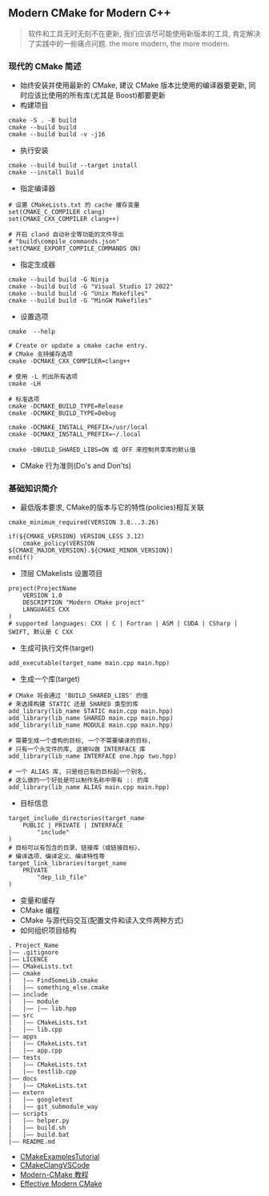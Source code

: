 ## Modern CMake for Modern C++

> 软件和工具无时无刻不在更新, 我们应该尽可能使用新版本的工具, 肯定解决了实践中的一些痛点问题. the more modern, the more modern.

### 现代的 CMake 简述
- 始终安装并使用最新的 CMake, 建议 CMake 版本比使用的编译器要更新, 同时应该比使用的所有库(尤其是 Boost)都要更新
- 构建项目
```shell
cmake -S . -B build
cmake --build build
cmake --build build -v -j16
```

- 执行安装
```shell
cmake --build build --target install
cmake --install build
```

- 指定编译器
```shell
# 设置 CMakeLists.txt 的 cache 缓存变量
set(CMAKE_C_COMPILER clang)
set(CMAKE_CXX_COMPILER clang++)

# 开启 cland 自动补全等功能的文件导出 
# "build\compile_commands.json"
set(CMAKE_EXPORT_COMPILE_COMMANDS ON)
```

- 指定生成器
```shell
cmake --build build -G Ninja
cmake --build build -G "Visual Studio 17 2022"
cmake --build build -G "Unix Makefiles"
cmake --build build -G "MinGW Makefiles"
```

- 设置选项
```shell
cmake  --help

# Create or update a cmake cache entry.
# CMake 支持缓存选项
cmake -DCMAKE_CXX_COMPILER=clang++

# 使用 -L 列出所有选项
cmake -LH

# 标准选项
cmake -DCMAKE_BUILD_TYPE=Release
cmake -DCMAKE_BUILD_TYPE=Debug

cmake -DCMAKE_INSTALL_PREFIX=/usr/local
cmake -DCMAKE_INSTALL_PREFIX=~/.local

cmake -DBUILD_SHARED_LIBS=ON 或 OFF 来控制共享库的默认值
```

- CMake 行为准则(Do's and Don'ts)

### 基础知识简介
- 最低版本要求, CMake的版本与它的特性(policies)相互关联
```shell
cmake_minimum_required(VERSION 3.8...3.26)

if(${CMAKE_VERSION} VERSION_LESS 3.12)
    cmake_policy(VERSION ${CMAKE_MAJOR_VERSION}.${CMAKE_MINOR_VERSION})
endif()
```

- 顶层 CMakelists 设置项目
```shell
project(ProjectName
    VERSION 1.0
    DESCRIPTION "Modern CMake project"
    LANGUAGES CXX 
)
# supported languages: CXX | C | Fortran | ASM | CUDA | CSharp | SWIFT, 默认是 C CXX
```

- 生成可执行文件(target)
```shell
add_executable(target_name main.cpp main.hpp)
```

- 生成一个库(target)
```shell
# CMake 将会通过 'BUILD_SHARED_LIBS' 的值
# 来选择构建 STATIC 还是 SHARED 类型的库
add_library(lib_name STATIC main.cpp main.hpp)
add_library(lib_name SHARED main.cpp main.hpp)
add_library(lib_name MODULE main.cpp main.hpp)

# 需要生成一个虚构的目标, 一个不需要编译的目标,
# 只有一个头文件的库, 这被叫做 INTERFACE 库
add_library(lib_name INTERFACE one.hpp two.hpp)

# 一个 ALIAS 库, 只是给已有的目标起一个别名,
# 这么做的一个好处是可以制作名称中带有 :: 的库
add_library(lib_name ALIAS main.cpp main.hpp)
```

- 目标信息
```shell
target_include_directories(target_name
    PUBLIC | PRIVATE | INTERFACE
        "include"
)
# 目标可以有包含的目录、链接库（或链接目标）、
# 编译选项、编译定义、编译特性等
target_link_libraries(target_name
    PRIVATE
        "dep_lib_file"
)
```

- 变量和缓存
- CMake 编程
- CMake 与源代码交互(配置文件和读入文件两种方式)
- 如何组织项目结构
```
. Project_Name
|—— .gitignore
|—— LICENCE
|—— CMakeLists.txt
|—— cmake
|   |—— FindSomeLib.cmake
|   |—— something_else.cmake
|—— include
|   |—— module
|   |—— |—— lib.hpp
|—— src
|   |—— CMakeLists.txt
|   |—— lib.cpp
|—— apps
|   |—— CMakeLists.txt
|   |—— app.cpp
|—— tests
|   |—— CMakeLists.txt
|   |—— testlib.cpp
|—— docs
|   |—— CMakeLists.txt
|—— extern
|   |—— googletest
|   |—— git_submodule_way
|—— scripts
|   |—— helper.py
|   |—— build.sh
|   |—— build.bat
|—— README.md
```

- [CMakeExamplesTutorial](https://github.com/2694048168/C-and-C-plus-plus/tree/master/CMakeTutorial)
- [CMakeClangVSCode](https://github.com/2694048168/C-and-C-plus-plus/tree/master/CMakeClangVcpkg)
- [Modern-CMake 教程](https://modern-cmake-cn.github.io/Modern-CMake-zh_CN/)
- [Effective Modern CMake](https://gist.github.com/mbinna/c61dbb39bca0e4fb7d1f73b0d66a4fd1)
